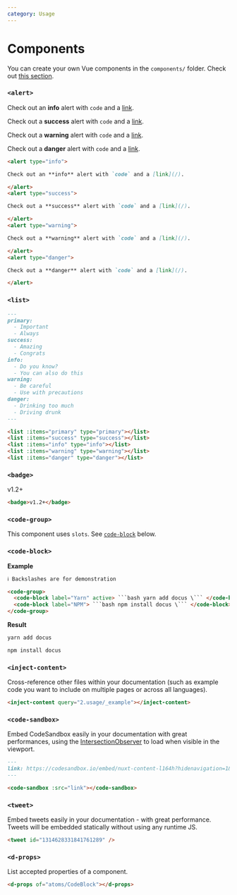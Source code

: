 ```yaml
---
category: Usage
---
```


# Components

You can create your own Vue components in the `components/` folder. Check out [this section](https://content.nuxtjs.org/writing#vue-components).

### `<alert>`

<code-group>
<code-block label="Preview" preview>

<alert type="info" style="margin-top: 0;">

Check out an **info** alert with `code` and a [link](/).

</alert>
<alert type="success">

Check out a **success** alert with `code` and a [link](/).

</alert>
<alert type="warning">

Check out a **warning** alert with `code` and a [link](/).

</alert>
<alert type="danger" style="margin-bottom: 0;">

Check out a **danger** alert with `code` and a [link](/).

</alert>

</code-block>
<code-block label="Code">

```md
<alert type="info">

Check out an **info** alert with `code` and a [link](/).

</alert>
<alert type="success">

Check out a **success** alert with `code` and a [link](/).

</alert>
<alert type="warning">

Check out a **warning** alert with `code` and a [link](/).

</alert>
<alert type="danger">

Check out a **danger** alert with `code` and a [link](/).

</alert>
```

</code-block>
</code-group>

<d-props of="atoms/Alert"></d-props>

### `<list>`

<code-group>
<code-block label="Preview" active preview>

<list :items="['Important', 'Always']" type="primary"></list>
<list :items="['Amazing', 'Congrats']" type="success"></list>
<list :items="['Do you know?', 'You can also do this']" type="info"></list>
<list :items="['Be careful', 'Use with precautions']" type="warning"></list>
<list :items="['Drinking too much', 'Driving drunk']" type="danger"></list>

</code-block>
<code-block label="Code">

```md
---
primary:
  - Important
  - Always
success:
  - Amazing
  - Congrats
info:
  - Do you know?
  - You can also do this
warning:
  - Be careful
  - Use with precautions
danger:
  - Drinking too much
  - Driving drunk
---

<list :items="primary" type="primary"></list>
<list :items="success" type="success"></list>
<list :items="info" type="info"></list>
<list :items="warning" type="warning"></list>
<list :items="danger" type="danger"></list>
```

</code-block>
</code-group>

<d-props of="atoms/List"></d-props>

### `<badge>`

<code-group>
  <code-block label="Preview" active preview>
    <badge>v1.2+</badge>
  </code-block>
  <code-block label="Code">

```md
<badge>v1.2+</badge>
```

  </code-block>
</code-group>

### `<code-group>`

This component uses `slots`. See [`code-block`](#code-block) below.

### `<code-block>`

**Example**

````html
ℹ️ Backslashes are for demonstration

<code-group>
  <code-block label="Yarn" active> ```bash yarn add docus \``` </code-block>
  <code-block label="NPM"> ```bash npm install docus \``` </code-block>
</code-group>
````

**Result**

<code-group>
  <code-block label="Yarn" active>

```bash
yarn add docus
```

  </code-block>
  <code-block label="NPM">

```bash
npm install docus
```

  </code-block>
</code-group>

<d-props of="atoms/CodeBlock"></d-props>

### `<inject-content>`

Cross-reference other files within your documentation (such as example code you want to include on multiple pages or across all languages).

<code-group>
  <code-block label="Preview" active preview>
    <inject-content query="2.usage/_example"></inject-content>
  </code-block>
  <code-block label="Code">

```md
<inject-content query="2.usage/_example"></inject-content>
```

  </code-block>
</code-group>

<d-props of="atoms/InjectContent"></d-props>

### `<code-sandbox>`

Embed CodeSandbox easily in your documentation with great performances, using the [IntersectionObserver](https://developer.mozilla.org/en-US/docs/Web/API/Intersection_Observer_API) to load when visible in the viewport.

<code-group>
  <code-block label="Preview" active preview>
    <code-sandbox src="https://codesandbox.io/embed/nuxt-content-l164h?hidenavigation=1&theme=dark"></code-sandbox>
  </code-block>
  <code-block label="Code">

```md
---
link: https://codesandbox.io/embed/nuxt-content-l164h?hidenavigation=1&theme=dark
---

<code-sandbox :src="link"></code-sandbox>
```

  </code-block>
</code-group>

<d-props of="atoms/CodeSandbox"></d-props>

### `<tweet>`

Embed tweets easily in your documentation - with great performance. Tweets will be embedded statically without using any runtime JS.

<code-group>
  <code-block label="Preview" active preview>

  <tweet id="1314628331841761289" />

  </code-block>
  <code-block label="Code">

```md
<tweet id="1314628331841761289" />
```

  </code-block>
</code-group>

<!-- <d-props of="atoms/Tweet"></d-props> -->

### `<d-props>`

List accepted properties of a component.

<code-group>
  <code-block label="Preview" active preview>

  <d-props of="atoms/CodeBlock"></d-props>

  </code-block>
  <code-block label="Code">

```md
<d-props of="atoms/CodeBlock"></d-props>
```

  </code-block>
</code-group>

<d-props of="atoms/DProps"></d-props>
